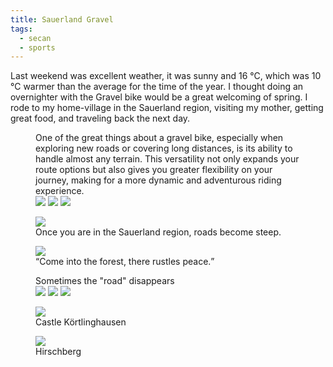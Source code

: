 ```yaml
---
title: Sauerland Gravel
tags: 
  - secan
  - sports
---
```

Last weekend was excellent weather, it was sunny and 16 °C, which was 10 °C warmer than the average for the time of the year. I thought doing an overnighter with the Gravel bike would be a great welcoming of spring. I rode to my home-village in the Sauerland region, visiting my mother, getting great food, and traveling back the next day. 

<figure>
<figcaption>
One of the great things about a gravel bike, especially when exploring new roads or covering long distances, is its ability to handle almost any terrain. This versatility not only expands your route options but also gives you greater flexibility on your journey, making for a more dynamic and adventurous riding experience.
</figcaption>
<div class="md:split">
<img src="/img/secan/IMG_7212.jpg" >
<img src="/img/secan/IMG_7213.jpg" >
<img src="/img/secan/IMG_7214.jpg" >
</div>
</figure>

<figure>
<img src="/img/secan/IMG_7215.jpg" >
<figcaption>Once you are in the Sauerland region, roads become steep.</figcaption>
</figure>

<figure>
<img src="/img/secan/IMG_7219.jpg">
<figcaption><q>Come into the forest, there rustles peace.</q></figcaption>
</figure>

<figure>
<figcaption>Sometimes the "road" disappears</figcaption>
<div class="md:split">
<img src="/img/secan/IMG_7220.jpg">
<img src="/img/secan/IMG_7221.jpg">
<img src="/img/secan/IMG_7234.jpg">
</div>
</figure>

<figure>
<img src="/img/secan/IMG_7238.jpg">
<figcaption>Castle Körtlinghausen</figcaption>
</figure>

<figure>
<img src="/img/secan/IMG_7239.jpg">
<figcaption>Hirschberg</figcaption>
</figure>


